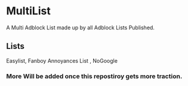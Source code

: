 # MultiList
A Multi Adblock List made up by all Adblock Lists Published.

## Lists
Easylist, Fanboy Annoyances List , NoGoogle

### More Will be added once this repostiroy gets more traction.
